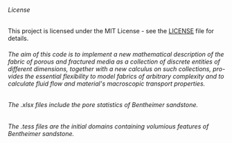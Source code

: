 ###### License
This project is licensed under the MIT License - see the [LICENSE](./LICENSE) file for details.

###### The aim of this code is to implement a new mathematical description of the fabric of porous and fractured media as a collection of discrete entities of different dimensions, together with a new calculus on such collections, pro-vides the essential flexibility to model fabrics of arbitrary complexity and to calculate fluid flow and material's macroscopic transport properties.
###### The .xlsx files include the pore statistics of Bentheimer sandstone.
###### The .tess files are the initial domains containing volumious features of Bentheimer sandstone.

